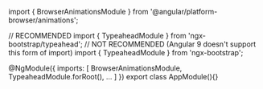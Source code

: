 import { BrowserAnimationsModule } from '@angular/platform-browser/animations';

// RECOMMENDED
import { TypeaheadModule } from 'ngx-bootstrap/typeahead';
// NOT RECOMMENDED (Angular 9 doesn't support this form of import)
import { TypeaheadModule } from 'ngx-bootstrap';

@NgModule({
  imports: [
    BrowserAnimationsModule,
    TypeaheadModule.forRoot(),
    ...
  ]
})
export class AppModule(){}

